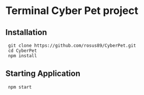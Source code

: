 
# Terminal Cyber Pet project
## Installation

 ```shell 
  git clone https://github.com/rosus89/CyberPet.git
  cd CyberPet
  npm install
```

## Starting Application
 ```shell
  npm start
  ```

